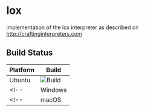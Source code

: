 # lox
implementation of the lox interpreter as described on http://craftinginterpreters.com

## Build Status

| Platform |  Build |
|----------|-------|
| Ubuntu | ![Build](https://github.com/freneticmonkey/lox/actions/workflows/ubuntu-build.yml/badge.svg) |
<!-- | Windows | ![Build](https://github.com/freneticmonkey/lox/actions/workflows/windows-build.yml/badge.svg) | -->
<!-- | macOS | ![Build](https://github.com/freneticmonkey/lox/actions/workflows/macos-build.yml/badge.svg) | -->